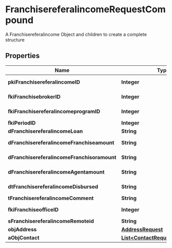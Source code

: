 

# FranchisereferalincomeRequestCompound

A Franchisereferalincome Object and children to create a complete structure

## Properties

| Name | Type | Description | Notes |
|------------ | ------------- | ------------- | -------------|
|**pkiFranchisereferalincomeID** | **Integer** | The unique ID of the Franchisereferalincome |  [optional] |
|**fkiFranchisebrokerID** | **Integer** | The unique ID of the Franchisebroker |  |
|**fkiFranchisereferalincomeprogramID** | **Integer** | The unique ID of the Franchisereferalincomeprogram |  |
|**fkiPeriodID** | **Integer** | The unique ID of the Period |  |
|**dFranchisereferalincomeLoan** | **String** | The loan amount |  |
|**dFranchisereferalincomeFranchiseamount** | **String** | The amount that will be given to the franchise |  |
|**dFranchisereferalincomeFranchisoramount** | **String** | The amount that will be kept by the franchisor |  |
|**dFranchisereferalincomeAgentamount** | **String** | The amount that will be given to the agent |  |
|**dtFranchisereferalincomeDisbursed** | **String** | The date the amounts were disbursed |  |
|**tFranchisereferalincomeComment** | **String** | Comment about the transaction |  |
|**fkiFranchiseofficeID** | **Integer** | The unique ID of the Franchisereoffice |  |
|**sFranchisereferalincomeRemoteid** | **String** |  |  |
|**objAddress** | [**AddressRequest**](AddressRequest.md) |  |  [optional] |
|**aObjContact** | [**List&lt;ContactRequestCompound&gt;**](ContactRequestCompound.md) |  |  |



